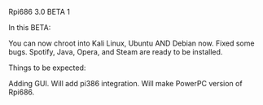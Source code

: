 Rpi686 3.0 BETA 1

In this BETA:

You can now chroot into Kali Linux, Ubuntu AND Debian now.
Fixed some bugs.
Spotify, Java, Opera, and Steam are ready to be installed.

Things to be expected:

Adding GUI.
Will add pi386 integration. Will make PowerPC version of Rpi686.
